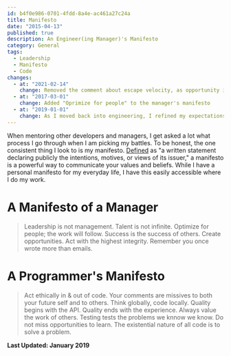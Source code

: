 ```yaml
---
id: b4f0e986-0701-4fdd-8a4e-ac461a27c24a
title: Manifesto
date: "2015-04-13"
published: true
description: An Engineer(ing Manager)'s Manifesto
category: General
tags:
  - Leadership
  - Manifesto
  - Code
changes:
  - at: "2021-02-14"
    change: Removed the comment about escape velocity, as opportunity implies that
  - at: "2017-03-01"
    change: Added "Oprimize for people" to the manager's manifesto
  - at: "2019-01-01"
    change: As I moved back into engineering, I refined my expectations of myself as someone writing code full time
---
```


When mentoring other developers and managers, I get asked a lot what process I go through when I am picking my battles. To be honest, the one consistent thing I look to is my manifesto. [Defined](http://www.merriam-webster.com/dictionary/manifesto) as "a written statement declaring publicly the intentions, motives, or views of its issuer," a manifesto is a powerful way to communicate your values and beliefs. While I have a personal manifesto for my everyday life, I have this easily accessible where I do my work.

# A Manifesto of a Manager

> Leadership is not management.
> Talent is not infinite.
> Optimize for people; the work will follow.
> Success is the success of others.
> Create opportunities.
> Act with the highest integrity.
> Remember you once wrote more than emails.

# A Programmer's Manifesto

> Act ethically in & out of code.
> Your comments are missives to both your future self and to others.
> Think globally, code locally.
> Quality begins with the API. Quality ends with the experience.
> Always value the work of others.
> Testing tests the problems we knnow we know.
> Do not miss opportunities to learn.
> The existential nature of all code is to solve a problem.

**Last Updated: January 2019**
